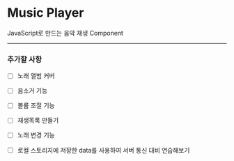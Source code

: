 # Music Player

JavaScript로 만드는 음악 재생 Component

---

### 추가할 사항

- [ ] 노래 앨범 커버

- [ ] 음소거 기능

- [ ] 볼륨 조절 기능

- [ ] 재생목록 만들기

- [ ] 노래 변경 기능

- [ ] 로컬 스토리지에 저장한 data를 사용하여 서버 통신 대비 연습해보기


